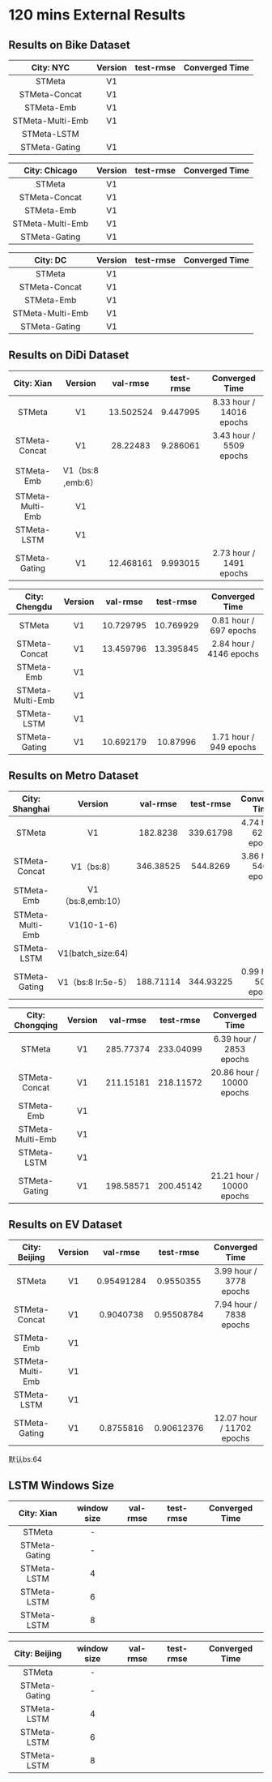 # 120 mins External Results

## Results on Bike Dataset

|  **City: NYC**   | Version | test-rmse | Converged Time |
| :--------------: | :-----: | :-------: | :------------: |
|      STMeta      |   V1    |           |                |
|  STMeta-Concat   |   V1    |           |                |
|    STMeta-Emb    |   V1    |           |                |
| STMeta-Multi-Emb |   V1    |           |                |
|   STMeta-LSTM    |         |           |                |
|  STMeta-Gating   |   V1    |           |                |

| **City: Chicago** | Version | test-rmse | Converged Time |
| :---------------: | :-----: | :-------: | :------------: |
|      STMeta       |   V1    |           |                |
|   STMeta-Concat   |   V1    |           |                |
|    STMeta-Emb     |   V1    |           |                |
| STMeta-Multi-Emb  |   V1    |           |                |
|   STMeta-Gating   |   V1    |           |                |

|   **City: DC**   | Version | test-rmse | Converged Time |
| :--------------: | :-----: | :-------: | :------------: |
|      STMeta      |   V1    |           |                |
|  STMeta-Concat   |   V1    |           |                |
|    STMeta-Emb    |   V1    |           |                |
| STMeta-Multi-Emb |   V1    |           |                |
|  STMeta-Gating   |   V1    |           |                |

## Results on DiDi Dataset

|  **City: Xian**  |      Version      | val-rmse  | test-rmse |      Converged Time      |
| :--------------: | :---------------: | :-------: | :-------: | :----------------------: |
|      STMeta      |        V1         | 13.502524 | 9.447995  | 8.33 hour / 14016 epochs |
|  STMeta-Concat   |        V1         | 28.22483  | 9.286061  | 3.43 hour / 5509 epochs  |
|    STMeta-Emb    | V1（bs:8 ,emb:6） |           |           |                          |
| STMeta-Multi-Emb |        V1         |           |           |                          |
|   STMeta-LSTM    |        V1         |           |           |                          |
|  STMeta-Gating   |        V1         | 12.468161 | 9.993015  | 2.73 hour / 1491 epochs  |

| **City: Chengdu** | Version | val-rmse  | test-rmse |     Converged Time      |
| :---------------: | :-----: | :-------: | :-------: | :---------------------: |
|      STMeta       |   V1    | 10.729795 | 10.769929 | 0.81 hour / 697 epochs  |
|   STMeta-Concat   |   V1    | 13.459796 | 13.395845 | 2.84 hour / 4146 epochs |
|    STMeta-Emb     |   V1    |           |           |                         |
| STMeta-Multi-Emb  |   V1    |           |           |                         |
|    STMeta-LSTM    |   V1    |           |           |                         |
|   STMeta-Gating   |   V1    | 10.692179 | 10.87996  | 1.71 hour / 949 epochs  |



## Results on Metro Dataset

| **City: Shanghai** |      Version       | val-rmse  | test-rmse |     Converged Time      |
| :----------------: | :----------------: | :-------: | :-------: | :---------------------: |
|       STMeta       |         V1         | 182.8238  | 339.61798 | 4.74 hour / 6271 epochs |
|   STMeta-Concat    |     V1（bs:8）     | 346.38525 | 544.8269  | 3.86 hour / 5404 epochs |
|     STMeta-Emb     | V1（bs:8,emb:10）  |           |           |                         |
|  STMeta-Multi-Emb  |     V1(10-1-6)     |           |           |                         |
|    STMeta-LSTM     | V1(batch_size:64)  |           |           |                         |
|   STMeta-Gating    | V1（bs:8 lr:5e-5） | 188.71114 | 344.93225 | 0.99 hour / 504 epochs  |

| **City: Chongqing** | Version | val-rmse  | test-rmse |      Converged Time       |
| :-----------------: | :-----: | :-------: | :-------: | :-----------------------: |
|       STMeta        |   V1    | 285.77374 | 233.04099 |  6.39 hour / 2853 epochs  |
|    STMeta-Concat    |   V1    | 211.15181 | 218.11572 | 20.86 hour / 10000 epochs |
|     STMeta-Emb      |   V1    |           |           |                           |
|  STMeta-Multi-Emb   |   V1    |           |           |                           |
|     STMeta-LSTM     |   V1    |           |           |                           |
|    STMeta-Gating    |   V1    | 198.58571 | 200.45142 | 21.21 hour / 10000 epochs |



## Results on EV Dataset

| **City: Beijing** | Version |  val-rmse  | test-rmse  |      Converged Time       |
| :---------------: | :-----: | :--------: | :--------: | :-----------------------: |
|      STMeta       |   V1    | 0.95491284 | 0.9550355  |  3.99 hour / 3778 epochs  |
|   STMeta-Concat   |   V1    | 0.9040738  | 0.95508784 |  7.94 hour / 7838 epochs  |
|    STMeta-Emb     |   V1    |            |            |                           |
| STMeta-Multi-Emb  |   V1    |            |            |                           |
|    STMeta-LSTM    |   V1    |            |            |                           |
|   STMeta-Gating   |   V1    | 0.8755816  | 0.90612376 | 12.07 hour / 11702 epochs |

默认bs:64 

## LSTM Windows Size

| **City: Xian** | window size | val-rmse | test-rmse | Converged Time |
| :------------: | :---------: | :------: | :-------: | :------------: |
|     STMeta     |      -      |          |           |                |
| STMeta-Gating  |      -      |          |           |                |
|  STMeta-LSTM   |      4      |          |           |                |
|  STMeta-LSTM   |      6      |          |           |                |
|  STMeta-LSTM   |      8      |          |           |                |



| **City: Beijing** | window size | val-rmse | test-rmse | Converged Time |
| :---------------: | :---------: | :------: | :-------: | :------------: |
|      STMeta       |      -      |          |           |                |
|   STMeta-Gating   |      -      |          |           |                |
|    STMeta-LSTM    |      4      |          |           |                |
|    STMeta-LSTM    |      6      |          |           |                |
|    STMeta-LSTM    |      8      |          |           |                |